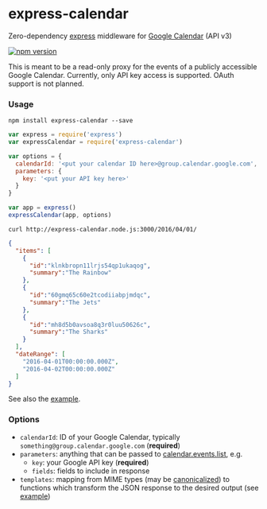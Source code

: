 # express-calendar

Zero-dependency [express] middleware for [Google Calendar] (API v3)

[![npm version](https://badge.fury.io/js/express-calendar.svg)](https://www.npmjs.com/package/express-calendar)

This is meant to be a read-only proxy for the events of a publicly accessible Google Calendar.
Currently, only API key access is supported. OAuth support is not planned.

### Usage

```Shell
npm install express-calendar --save
```

```JavaScript
var express = require('express')
var expressCalendar = require('express-calendar')

var options = {
  calendarId: '<put your calendar ID here>@group.calendar.google.com',
  parameters: {
    key: '<put your API key here>'
  }
}

var app = express()
expressCalendar(app, options)
```

```Shell
curl http://express-calendar.node.js:3000/2016/04/01/
```

```JSON
{
  "items": [
    {
      "id":"klnkbropn11lrjs54qp1ukaqog",
      "summary":"The Rainbow"
    },
    {
      "id":"60gmq65c60e2tcodiiabpjmdqc",
      "summary":"The Jets"
    },
    {
      "id":"mh8d5b0avsoa8q3r0luu50626c",
      "summary":"The Sharks"
    }
  ],
  "dateRange": [
    "2016-04-01T00:00:00.000Z",
    "2016-04-02T00:00:00.000Z"
  ]
}
```

See also the [example].

### Options

* `calendarId`: ID of your Google Calendar, typically `something@group.calendar.google.com` (**required**)
* `parameters`: anything that can be passed to [calendar.events.list], e.g.
  * `key`: your Google API key (**required**)
  * `fields`: fields to include in response
* `templates`: mapping from MIME types (may be [canonicalized]) to functions which transform the JSON response to the desired output (see [example])

[calendar.events.list]: https://developers.google.com/apis-explorer/#p/calendar/v3/calendar.events.list
[canonicalized]: http://expressjs.com/en/4x/api.html#res.format
[example]: example
[express]: http://expressjs.com/
[Google Calendar]: https://calendar.google.com/
